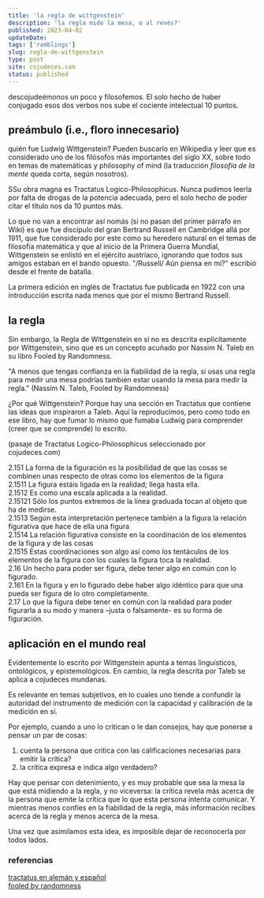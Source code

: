 ```yaml
---
title: 'la regla de wittgenstein'
description: 'la regla mide la mesa, o al revés?'
published: 2023-04-02
updateDate:
tags: ['ramblings']
slug: regla-de-wittgenstein
type: post
site: cojudeces.com
status: published
---
```


descojudeémonos un poco y filosofemos. El solo hecho de haber conjugado esos dos verbos nos sube el cociente intelectual 10 puntos.

## preámbulo (i.e., floro innecesario)

quién fue Ludwig Wittgenstein? Pueden buscarlo en Wikipedia y leer que es considerado uno de los filósofos más importantes del siglo XX, sobre todo en temas de matemáticas y philosophy of mind (la traducción _filosofía de la mente_ queda corta, según nosotros).

SSu obra magna es Tractatus Logico-Philosophicus. Nunca pudimos leerla por falta de drogas de la potencia adecuada, pero el solo hecho de poder citar el título nos da 10 puntos más.

Lo que no van a encontrar así nomás (si no pasan del primer párrafo en Wiki) es que fue discípulo del gran Bertrand Russell en Cambridge allá por 1911, que fue considerado por este como su heredero natural en el temas de filosofía matemática y que al inicio de la Primera Guerra Mundial, Wittgenstein se enlistó en el ejército austríaco, ignorando que todos sus amigos estaban en el bando opuesto. "/Russell/ Aún piensa en mí?" escribió desde el frente de batalla.

La primera edición en inglés de Tractatus fue publicada en 1922 con una introducción escrita nada menos que por el mismo Bertrand Russell.

## la regla

Sin embargo, la Regla de Wittgenstein en sí no es descrita explícitamente por Wittgenstein, sino que es un concepto acuñado por Nassim N. Taleb en su libro Fooled by Randomness.

"A menos que tengas confianza en la fiabilidad de la regla, si usas una regla para medir una mesa podrías también estar usando la mesa para medir la regla." (Nassim N. Taleb, Fooled by Randomness)

¿Por qué Wittgenstein? Porque hay una sección en Tractatus que contiene las ideas que inspiraron a Taleb. Aquí la reproducimos, pero como todo en ese libro, hay que fumar lo mismo que fumaba Ludwig para comprender (creer que se comprende) lo escrito.

(pasaje de Tractatus Logico-Philosophicus seleccionado por cojudeces.com)

2.151 La forma de la figuración es la posibilidad de que las cosas se combinen unas respecto de otras como los elementos de la figura \
2.1511 La figura estáis ligada en la realidad; llega hasta ella. \
2.1512 Es como una escala aplicada a la realidad. \
2.15121 Sólo los puntos extremos de la línea graduada tocan al objeto que ha de medirse. \
2.1513 Según esta interpretación pertenece también a la figura la relación figurativa que hace de ella una figura \
2.1514 La relación figurativa consiste en la coordinación de los elementos de la figura y de las cosas \
2.1515 Estas coordinaciones son algo así como los tentáculos de los elementos de la figura con los cuales la figura toca la realidad. \
2.16 Un hecho para poder ser figura, debe tener algo en común con lo figurado. \
2.161 En la figura y en lo figurado debe haber algo idéntico para que una pueda ser figura de lo otro completamente. \
2.17 Lo que la figura debe tener en común con la realidad para poder figurarla a su modo y manera –justa o falsamente- es su forma de figuración.

## aplicación en el mundo real

Evidentemente lo escrito por Wittgenstein apunta a temas linguísticos, ontológicos, y epistemológicos. En cambio, la regla descrita por Taleb se aplica a cojudeces mundanas.

Es relevante en temas subjetivos, en lo cuales uno tiende a confundir la autoridad del instrumento de medición con la capacidad y calibración de la medición en sí.

Por ejemplo, cuando a uno lo critican o le dan consejos, hay que ponerse a pensar un par de cosas:

1. cuenta la persona que critica con las calificaciones necesarias para emitir la crítica?
2. la crítica expresa e indica algo verdadero?

Hay que pensar con detenimiento, y es muy probable que sea la mesa la que está midiendo a la regla, y no viceversa: la crítica revela más acerca de la persona que emite la crítica que lo que esta persona intenta comunicar. Y mientras menos confíes en la fiabilidad de la regla, más información recibes acerca de la regla y menos acerca de la mesa.

Una vez que asimilamos esta idea, es imposible dejar de reconocerla por todos lados.

### referencias

[tractatus en alemán y español](https://www.pensamientopenal.com.ar/system/files/2014/12/doctrina29684.pdf) \
[fooled by randomness](https://en.wikipedia.org/wiki/Fooled_by_Randomness)

